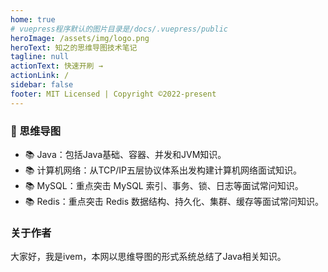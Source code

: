 ```yaml
---
home: true
# vuepress程序默认的图片目录是/docs/.vuepress/public
heroImage: /assets/img/logo.png  
heroText: 知之的思维导图技术笔记
tagline: null
actionText: 快速开刷 →
actionLink: /
sidebar: false
footer: MIT Licensed | Copyright ©2022-present 
---
```

### 📖 思维导图
- 📚 Java：包括Java基础、容器、并发和JVM知识。
- 📚 计算机网络：从TCP/IP五层协议体系出发构建计算机网络面试知识。
- 📚  MySQL：重点突击 MySQL 索引、事务、锁、日志等面试常问知识。
- 📚  Redis：重点突击 Redis 数据结构、持久化、集群、缓存等面试常问知识。

###  关于作者
大家好，我是ivem，本网以思维导图的形式系统总结了Java相关知识。

